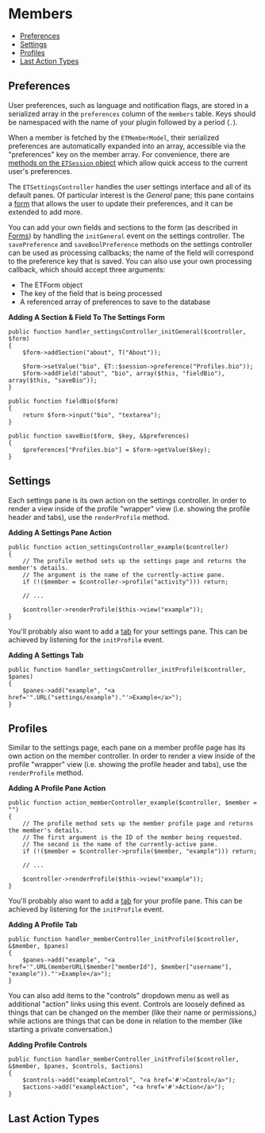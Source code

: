 # Members

- [Preferences](#preferences)
- [Settings](#settings)
- [Profiles](#profiles)
- [Last Action Types](#last-action-types)

<a name="preferences"></a>
## Preferences

User preferences, such as language and notification flags, are stored in a serialized array in the `preferences` column of the `members` table. Keys should be namespaced with the name of your plugin followed by a period (`.`).

When a member is fetched by the `ETMemberModel`, their serialized preferences are automatically expanded into an array, accessible via the "preferences" key on the member array. For convenience, there are [methods on the `ETSession` object](/session) which allow quick access to the current user's preferences.

The `ETSettingsController` handles the user settings interface and all of its default panes. Of particular interest is the *General* pane; this pane contains a [form](/forms) that allows the user to update their preferences, and it can be extended to add more.

You can add your own fields and sections to the form (as described in [Forms](/forms)) by handling the `initGeneral` event on the settings controller. The `savePreference` and `saveBoolPreference` methods on the settings controller can be used as processing callbacks; the name of the field will correspond to the preference key that is saved. You can also use your own processing callback, which should accept three arguments:

* The ETForm object
* The key of the field that is being processed
* A referenced array of preferences to save to the database

**Adding A Section & Field To The Settings Form**

	public function handler_settingsController_initGeneral($controller, $form)
	{
		$form->addSection("about", T("About"));

		$form->setValue("bio", ET::$session->preference("Profiles.bio"));
		$form->addField("about", "bio", array($this, "fieldBio"), array($this, "saveBio"));
	}
	
	public function fieldBio($form)
	{
		return $form->input("bio", "textarea");
	}
	
	public function saveBio($form, $key, &$preferences)
	{
		$preferences["Profiles.bio"] = $form->getValue($key);
	}

<a name="settings"></a>
## Settings

Each settings pane is its own action on the settings controller. In order to render a view inside of the profile "wrapper" view (i.e. showing the profile header and tabs), use the `renderProfile` method. 

**Adding A Settings Pane Action**

	public function action_settingsController_example($controller)
	{
		// The profile method sets up the settings page and returns the member's details.
		// The argument is the name of the currently-active pane.
		if (!($member = $controller->profile("activity"))) return;
		
		// ...
		
		$controller->renderProfile($this->view("example"));
	}

You'll probably also want to add a [tab](/menus) for your settings pane. This can be achieved by listening for the `initProfile` event.

**Adding A Settings Tab**

	public function handler_settingsController_initProfile($controller, $panes)
	{
		$panes->add("example", "<a href='".URL("settings/example")."'>Example</a>");
	}

<a name="profiles"></a>
## Profiles

Similar to the settings page, each pane on a member profile page has its own action on the member controller. In order to render a view inside of the profile "wrapper" view (i.e. showing the profile header and tabs), use the `renderProfile` method. 

**Adding A Profile Pane Action**

	public function action_memberController_example($controller, $member = "")
	{
		// The profile method sets up the member profile page and returns the member's details. 
		// The first argument is the ID of the member being requested.
		// The second is the name of the currently-active pane.
		if (!($member = $controller->profile($member, "example"))) return;
		
		// ...
		
		$controller->renderProfile($this->view("example"));
	}

You'll probably also want to add a [tab](/menus) for your profile pane. This can be achieved by listening for the `initProfile` event.

**Adding A Profile Tab**

	public function handler_memberController_initProfile($controller, &$member, $panes)
	{
		$panes->add("example", "<a href='".URL(memberURL($member["memberId"], $member["username"], "example"))."'>Example</a>");
	}
	
You can also add items to the "controls" dropdown menu as well as additional "action" links using this event. Controls are loosely defined as things that can be changed on the member (like their name or permissions,) while actions are things that can be done in relation to the member (like starting a private conversation.)

**Adding Profile Controls**

	public function handler_memberController_initProfile($controller, &$member, $panes, $controls, $actions)
	{
		$controls->add("exampleControl", "<a href='#'>Control</a>");
		$actions->add("exampleAction", "<a href='#'>Action</a>");
	}

<a name="last-action-types"></a>
## Last Action Types

